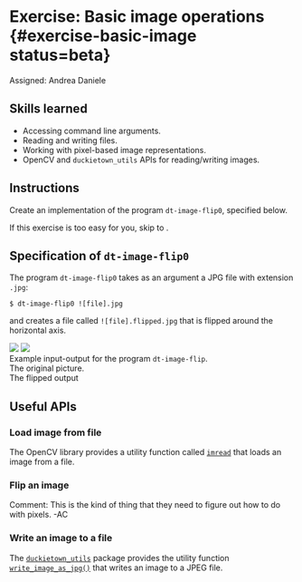 # Exercise: Basic image operations {#exercise-basic-image status=beta}

Assigned: Andrea Daniele

## Skills learned

- Accessing command line arguments.
- Reading and writing files.
- Working with pixel-based image representations.
- OpenCV and `duckietown_utils` APIs for reading/writing images.


## Instructions

Create an implementation of the program `dt-image-flip0`, specified below.

If this exercise is too easy for you, skip to [](+exercises#exercise-specifications).


## Specification of `dt-image-flip0`

The program `dt-image-flip0` takes as an argument a JPG file with extension `.jpg`:

    $ dt-image-flip0 ![file].jpg

and creates a file called `![file].flipped.jpg` that is flipped around the horizontal axis.


<div figure-id="fig:example1" figure-class="flow-subfigures">
    <img figure-id="subfig:original1" src='image-ops-original.jpg'/>
    <img figure-id="subfig:flip1"     src='image-ops-flip.jpg'/>
</div>

<figcaption id="fig:example:caption">
Example input-output for the program <code>dt-image-flip</code>.
</figcaption>

<figcaption id="subfig:original1:caption">
The original picture.
</figcaption>

<figcaption id="subfig:flip1:caption">
The flipped output
</figcaption>


## Useful APIs

### Load image from file

The OpenCV library provides a utility function called [`imread`](http://docs.opencv.org/2.4/modules/highgui/doc/reading_and_writing_images_and_video.html#imread)
that loads an image from a file.


### Flip an image

<!-- The OpenCV library provides a utility function called [`flip`](http://docs.opencv.org/2.4/modules/core/doc/operations_on_arrays.html?highlight=flip#flip)
that flips an image around vertical, horizontal, or both axes. -->

Comment: This is the kind of thing that they need to figure out how to do
with pixels. -AC

### Write an image to a file

The [`duckietown_utils`](+software_devel#duckietown-utils-library)
package provides the utility function [`write_image_as_jpg()`](+software_devel#duckietown_utils-write_image_as_jpg)
that writes an image to a JPEG file.
